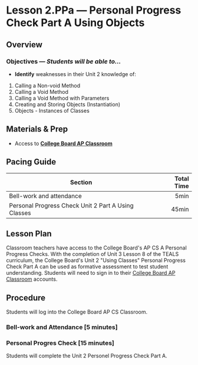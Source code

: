 Lesson 2.PPa — Personal Progress Check Part A Using Objects
====================================================================================================

Overview
--------
### Objectives — _Students will be able to…_
- **Identify** weaknesses in their Unit 2 knowledge of:
1. Calling a Non-void Method
2. Calling a Void Method
3. Calling a Void Method with Parameters
4. Creating and Storing Objects (Instantiation)
5. Objects - Instances of Classes


Materials & Prep
----------------
- Access to **[College Board AP Classroom]**

Pacing Guide
------------
| Section                                  | Total Time |
|------------------------------------------|-----------:|
| Bell-work and attendance                 |       5min |
| Personal Progress Check Unit 2 Part A Using Classes |      45min |

Lesson Plan
-------
Classroom teachers have access to the College Board's AP CS A Personal Progress Checks.  With the completion of Unit 3 Lesson 8 of the TEALS curriculum, the College Board's Unit 2 "Using Classes" Personal Progress Check Part A can be used as formative assessment to test student understanding.  Students will need to sign in to their [College Board AP Classroom] accounts.

Procedure
---------
Students will log into the College Board AP CS Classroom.

### Bell-work and Attendance \[5 minutes\]


### Personal Progres Check \[15 minutes\]
Students will complete the Unit 2 Personel Progress Check Part A.

[College Board AP Classroom]: https://myap.collegeboard.org/login
